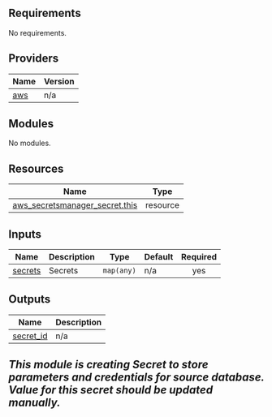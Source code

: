 <!-- BEGIN_TF_DOCS -->
## Requirements

No requirements.

## Providers

| Name | Version |
|------|---------|
| <a name="provider_aws"></a> [aws](#provider\_aws) | n/a |

## Modules

No modules.

## Resources

| Name | Type |
|------|------|
| [aws_secretsmanager_secret.this](https://registry.terraform.io/providers/hashicorp/aws/latest/docs/resources/secretsmanager_secret) | resource |

## Inputs

| Name | Description | Type | Default | Required |
|------|-------------|------|---------|:--------:|
| <a name="input_secrets"></a> [secrets](#input\_secrets) | Secrets | `map(any)` | n/a | yes |

## Outputs

| Name | Description |
|------|-------------|
| <a name="output_secret_id"></a> [secret\_id](#output\_secret\_id) | n/a |
<!-- END_TF_DOCS -->

## *This module is creating Secret to store parameters and credentials for source database. Value for this secret should be updated manually.*